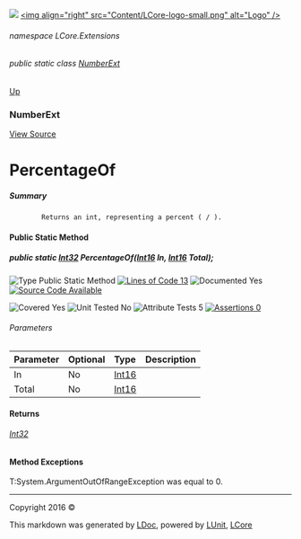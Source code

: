 ![](Content/LCore-banner-small.png "")
[&lt;img align=&quot;right&quot; src=&quot;Content/LCore-logo-small.png&quot; alt=&quot;Logo&quot; /&gt;](../README.md)

###### namespace LCore.Extensions

###### public static class [NumberExt](docs/NumberExt.md)
[Up](docs/NumberExt.md)

### NumberExt
[View Source](Extensions/Value%20Types/NumberExt.cs)

# PercentageOf

##### Summary

            Returns an int, representing a percent ( / ).
            

#### Public Static Method

##### public static <a href="https://msdn.microsoft.com/en-us/library/system.int32.aspx" alt="">Int32</a> PercentageOf(<a href="https://msdn.microsoft.com/en-us/library/system.int16.aspx" alt="">Int16</a> In, <a href="https://msdn.microsoft.com/en-us/library/system.int16.aspx" alt="">Int16</a> Total);

![Type Public Static Method](http://b.repl.ca/v1/Type-Public%20Static%20Method-blue.png "") [![Lines of Code 13](http://b.repl.ca/v1/Lines%20of%20Code-13-blue.png "")](Extensions/Value%20Types/NumberExt.cs#L796)    ![Documented Yes](http://b.repl.ca/v1/Documented-Yes-brightgreen.png "") [![Source Code Available](http://b.repl.ca/v1/Source%20Code-Available-brightgreen.png "")](Extensions/Value%20Types/NumberExt.cs#L796)

![Covered Yes](http://b.repl.ca/v1/Covered-Yes-brightgreen.png "") ![Unit Tested No](http://b.repl.ca/v1/Unit%20Tested-No-lightgrey.png "") ![Attribute Tests 5](http://b.repl.ca/v1/Attribute%20Tests-5-brightgreen.png "") [![Assertions 0](http://b.repl.ca/v1/Assertions-0-lightgrey.png "")](Extensions/Value%20Types/NumberExt.cs)

###### Parameters

Parameter | Optional | Type | Description
:---  | :---  | :---  | :--- 
In | No | [Int16](https://msdn.microsoft.com/en-us/library/system.int16.aspx) | 
Total | No | [Int16](https://msdn.microsoft.com/en-us/library/system.int16.aspx) | 


#### Returns

###### [Int32](https://msdn.microsoft.com/en-us/library/system.int32.aspx)

#### Method Exceptions
T:System.ArgumentOutOfRangeException  was equal to 0.



---

Copyright 2016 &copy; [](../README.md) [](../TableOfContents.md)

This markdown was generated by [LDoc](https://github.com/CodeSingularity/LDoc), powered by [LUnit](https://github.com/CodeSingularity/LUnit), [LCore](https://github.com/CodeSingularity/LCore)
